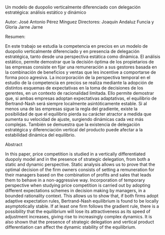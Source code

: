 Un modelo de duopolio verticalmente diferenciado con delegación estratégica: análisis estático y dinámico

Autor: José Antonio Pérez Mínguez
Directores: Joaquín Andaluz Funcia y Gloria Jarne Jarne

Resumen:

En este trabajo se estudia la competencia en precios en un modelo de duopolio verticalmente diferenciado y en presencia de delegación estratégica, tanto desde una perspectiva estática como dinámica.
El análisis estático, permite demostrar que la decisión óptima de los propietarios de las empresas consiste en fijar una remuneración a sus gestores basada en la combinación de beneficios y ventas que les incentive a comportarse de forma poco agresiva. 
La incorporación de la perspectiva temporal en el estudio de la competencia en precios se realiza mediante la adopción de distintos esquemas de expectativas en la toma de decisiones de los gerentes, en un contexto de racionalidad limitada. Ello permite demostrar que, si ambas empresas adoptan expectativas adaptativas, el equilibrio de Bertrand-Nash será siempre localmente asintóticamente estable. Si al menos una de las empresas sigue la regla del gradiente, existe la posibilidad de que el equilibrio pierda su carácter atractor a medida que aumenta su velocidad de ajuste, surgiendo dinámicas cada vez más complejas. También se demuestra que la existencia de delegación estratégica y diferenciación vertical del producto puede afectar a la estabilidad dinámica del equilibrio.

Abstract

In this paper, price competition is studied in a vertically differentiated duopoly model and in the presence of strategic delegation, from both a static and dynamic perspective.
Static analysis allows us to prove that the optimal decision of the firm owners consists of setting a remuneration for their managers based on the combination of profits and sales that leads them to behave in a non-aggressive way.
Incorporation of temporary perspective when studying price competition is carried out by adopting different expectations schemes in decision making by managers, in a bounded rationality context. This allows us to show that, if both firms adopt adaptive expectation rules, Bertrand-Nash equilibrium is found to be locally asymptotically stable. If at least one firm follows the gradient rule, there is a possibility that the equilibrium will lose its attractiveness as its speed of adjustment increases, giving rise to increasingly complex dynamics. It is also shown that the presence of strategic delegation and vertical product differentiation can affect the dynamic stability of the equilibrium.


